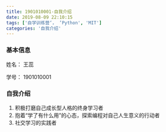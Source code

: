 ```yaml
---
title: 1901010001-自我介绍
date: 2019-08-09 22:10:15
tags: ['自学训练营‘， ’Python', 'MIT']
categories: '自我介绍'
---
```


### 基本信息

姓名： 王蕊

学号： 1901010001

### 自我介绍
1. 积极打磨自己成长型人格的终身学习者
2. 抱着“学了有什么用”的心态，探索编程对自己人生意义的行动者
3. 社交学习的实践者

